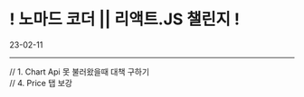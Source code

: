<h1>
! 노마드 코더 || 리액트.JS 챌린지 !
</h1>

23-02-11

<hr>
// 1. Chart Api 못 불러왔을때 대책 구하기
<br>
// 4. Price 탭 보강
